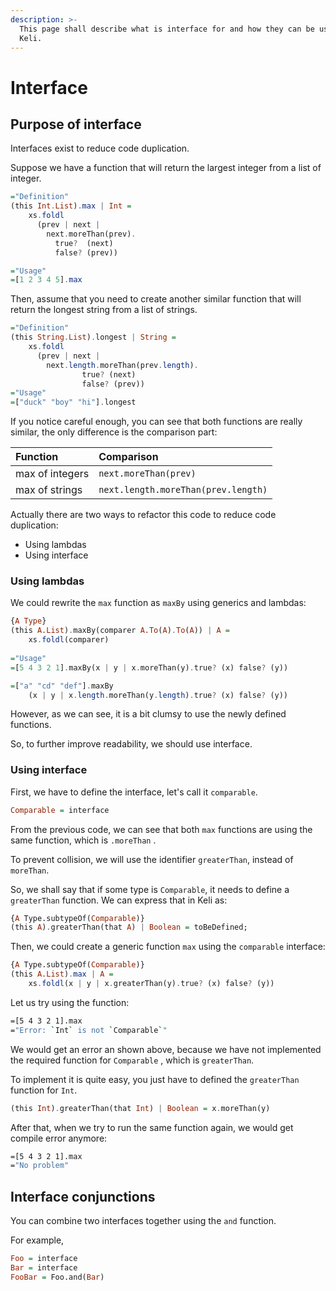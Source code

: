 ```yaml
---
description: >-
  This page shall describe what is interface for and how they can be used in
  Keli.
---
```


# Interface

## Purpose of interface

Interfaces exist to reduce code duplication. 

Suppose we have a function that will return the largest integer from a list of integer.

```hs
="Definition"
(this Int.List).max | Int = 
    xs.foldl
      (prev | next | 
        next.moreThan(prev). 
          true?  (next)
          false? (prev))

="Usage"
=[1 2 3 4 5].max
```

Then, assume that you need to create another similar function that will return the longest string from a list of strings.

```hs
="Definition"
(this String.List).longest | String =
    xs.foldl
      (prev | next | 
        next.length.moreThan(prev.length).
                true? (next)
                false? (prev))
="Usage"
=["duck" "boy" "hi"].longest
```

If you notice careful enough, you can see that both functions are really similar, the only difference is the comparison part:

| Function | Comparison |
| :--- | :--- |
| max of integers | `next.moreThan(prev)` |
| max of strings | `next.length.moreThan(prev.length)` |

Actually there are two ways to refactor this code to reduce code duplication:

* Using lambdas
* Using interface

### Using lambdas

We could rewrite the `max` function as `maxBy` using generics and lambdas:

```hs
{A Type}
(this A.List).maxBy(comparer A.To(A).To(A)) | A =
    xs.foldl(comparer)
    
="Usage"
=[5 4 3 2 1].maxBy(x | y | x.moreThan(y).true? (x) false? (y))

=["a" "cd" "def"].maxBy
    (x | y | x.length.moreThan(y.length).true? (x) false? (y))
```

However, as we can see, it is a bit clumsy to use the newly defined functions. 

So, to further improve readability, we should use interface.

### Using interface

First, we have to define the interface, let's call it `comparable`.

```hs
Comparable = interface
```

From the previous code, we can see that both `max` functions are using the same function, which is `.moreThan` . 

To prevent collision, we will use the identifier `greaterThan`, instead of `moreThan`.

So, we shall say that if some type is `Comparable`, it needs to define a `greaterThan` function. We can express that in Keli as:

```hs
{A Type.subtypeOf(Comparable)}
(this A).greaterThan(that A) | Boolean = toBeDefined;
```

Then, we could create a generic function `max` using the `comparable` interface:

```hs
{A Type.subtypeOf(Comparable)}
(this A.List).max | A =
    xs.foldl(x | y | x.greaterThan(y).true? (x) false? (y))
```

Let us try using the function:

```bash
=[5 4 3 2 1].max
="Error: `Int` is not `Comparable`"
```

We would get an error an shown above, because we have not implemented the required function for `Comparable` , which is `greaterThan`.

To implement it is quite easy, you just have to defined the `greaterThan` function for  `Int`.

```hs
(this Int).greaterThan(that Int) | Boolean = x.moreThan(y)
```

After that, when we try to run the same function again, we would get compile error anymore:

```bash
=[5 4 3 2 1].max
="No problem"
```

## Interface conjunctions

You can combine two interfaces together using the `and` function.

For example,

```hs
Foo = interface
Bar = interface
FooBar = Foo.and(Bar)
```

